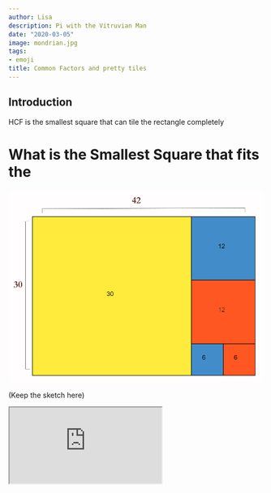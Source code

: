 ```yaml
---
author: Lisa
description: Pi with the Vitruvian Man
date: "2020-03-05"
image: mondrian.jpg
tags:
- emoji
title: Common Factors and pretty tiles
---
```


## Introduction

HCF is the smallest square that can tile the rectangle completely
# What is the Smallest Square that fits the 

![Try 2](\content\images\tiles\6.png "Untiled square")

(Keep the sketch here)

<iframe src="https://editor.p5js.org/lisa-pinto/full/7Ge_aRVU_"></iframe>